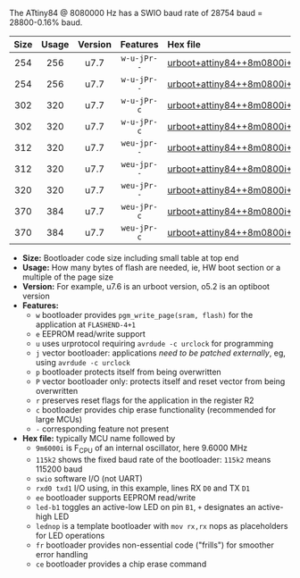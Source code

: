 The ATtiny84 @ 8080000 Hz has a SWIO baud rate of 28754 baud = 28800-0.16% baud.

|Size|Usage|Version|Features|Hex file|
|:-:|:-:|:-:|:-:|:--|
|254|256|u7.7|`w-u-jPr--`|[urboot+attiny84++8m0800i+++28k8_swio_rxa3_txa2_led+a4.hex](https://raw.githubusercontent.com/stefanrueger/urboot.hex/main/mcus/attiny84/internal_oscillator/fint++8m0800_Hz/br+++28k8_bps/urboot+attiny84++8m0800i+++28k8_swio_rxa3_txa2_led+a4.hex)|
|254|256|u7.7|`w-u-jPr--`|[urboot+attiny84++8m0800i+++28k8_swio_rxa3_txa2_lednop.hex](https://raw.githubusercontent.com/stefanrueger/urboot.hex/main/mcus/attiny84/internal_oscillator/fint++8m0800_Hz/br+++28k8_bps/urboot+attiny84++8m0800i+++28k8_swio_rxa3_txa2_lednop.hex)|
|302|320|u7.7|`w-u-jPr-c`|[urboot+attiny84++8m0800i+++28k8_swio_rxa3_txa2_led+a4_fr_ce.hex](https://raw.githubusercontent.com/stefanrueger/urboot.hex/main/mcus/attiny84/internal_oscillator/fint++8m0800_Hz/br+++28k8_bps/urboot+attiny84++8m0800i+++28k8_swio_rxa3_txa2_led+a4_fr_ce.hex)|
|302|320|u7.7|`w-u-jPr-c`|[urboot+attiny84++8m0800i+++28k8_swio_rxa3_txa2_lednop_fr_ce.hex](https://raw.githubusercontent.com/stefanrueger/urboot.hex/main/mcus/attiny84/internal_oscillator/fint++8m0800_Hz/br+++28k8_bps/urboot+attiny84++8m0800i+++28k8_swio_rxa3_txa2_lednop_fr_ce.hex)|
|312|320|u7.7|`weu-jpr--`|[urboot+attiny84++8m0800i+++28k8_swio_rxa3_txa2_ee_led+a4.hex](https://raw.githubusercontent.com/stefanrueger/urboot.hex/main/mcus/attiny84/internal_oscillator/fint++8m0800_Hz/br+++28k8_bps/urboot+attiny84++8m0800i+++28k8_swio_rxa3_txa2_ee_led+a4.hex)|
|312|320|u7.7|`weu-jpr--`|[urboot+attiny84++8m0800i+++28k8_swio_rxa3_txa2_ee_lednop.hex](https://raw.githubusercontent.com/stefanrueger/urboot.hex/main/mcus/attiny84/internal_oscillator/fint++8m0800_Hz/br+++28k8_bps/urboot+attiny84++8m0800i+++28k8_swio_rxa3_txa2_ee_lednop.hex)|
|320|320|u7.7|`weu-jPr--`|[urboot+attiny84++8m0800i+++28k8_swio_rxa3_txa2_ee.hex](https://raw.githubusercontent.com/stefanrueger/urboot.hex/main/mcus/attiny84/internal_oscillator/fint++8m0800_Hz/br+++28k8_bps/urboot+attiny84++8m0800i+++28k8_swio_rxa3_txa2_ee.hex)|
|370|384|u7.7|`weu-jPr-c`|[urboot+attiny84++8m0800i+++28k8_swio_rxa3_txa2_ee_led+a4_fr_ce.hex](https://raw.githubusercontent.com/stefanrueger/urboot.hex/main/mcus/attiny84/internal_oscillator/fint++8m0800_Hz/br+++28k8_bps/urboot+attiny84++8m0800i+++28k8_swio_rxa3_txa2_ee_led+a4_fr_ce.hex)|
|370|384|u7.7|`weu-jPr-c`|[urboot+attiny84++8m0800i+++28k8_swio_rxa3_txa2_ee_lednop_fr_ce.hex](https://raw.githubusercontent.com/stefanrueger/urboot.hex/main/mcus/attiny84/internal_oscillator/fint++8m0800_Hz/br+++28k8_bps/urboot+attiny84++8m0800i+++28k8_swio_rxa3_txa2_ee_lednop_fr_ce.hex)|

- **Size:** Bootloader code size including small table at top end
- **Usage:** How many bytes of flash are needed, ie, HW boot section or a multiple of the page size
- **Version:** For example, u7.6 is an urboot version, o5.2 is an optiboot version
- **Features:**
  + `w` bootloader provides `pgm_write_page(sram, flash)` for the application at `FLASHEND-4+1`
  + `e` EEPROM read/write support
  + `u` uses urprotocol requiring `avrdude -c urclock` for programming
  + `j` vector bootloader: applications *need to be patched externally*, eg, using `avrdude -c urclock`
  + `p` bootloader protects itself from being overwritten
  + `P` vector bootloader only: protects itself and reset vector from being overwritten
  + `r` preserves reset flags for the application in the register R2
  + `c` bootloader provides chip erase functionality (recommended for large MCUs)
  + `-` corresponding feature not present
- **Hex file:** typically MCU name followed by
  + `9m6000i` is F<sub>CPU</sub> of an internal oscillator, here 9.6000 MHz
  + `115k2` shows the fixed baud rate of the bootloader: `115k2` means 115200 baud
  + `swio` software I/O (not UART)
  + `rxd0 txd1` I/O using, in this example, lines RX `D0` and TX `D1`
  + `ee` bootloader supports EEPROM read/write
  + `led-b1` toggles an active-low LED on pin `B1`, `+` designates an active-high LED
  + `lednop` is a template bootloader with `mov rx,rx` nops as placeholders for LED operations
  + `fr` bootloader provides non-essential code ("frills") for smoother error handling
  + `ce` bootloader provides a chip erase command
